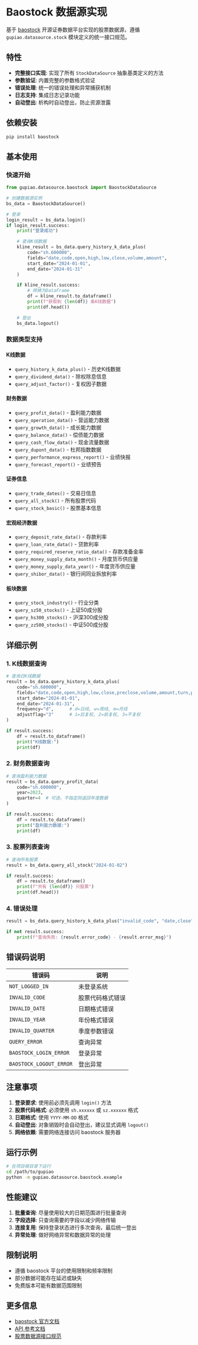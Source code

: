 # Baostock 数据源实现

基于 [baostock](http://baostock.com/) 开源证券数据平台实现的股票数据源，遵循 `gupiao.datasource.stock` 模块定义的统一接口规范。

## 特性

- **完整接口实现**: 实现了所有 `StockDataSource` 抽象基类定义的方法
- **参数验证**: 内置完整的参数格式验证
- **错误处理**: 统一的错误处理和异常捕获机制
- **日志支持**: 集成日志记录功能
- **自动登出**: 析构时自动登出，防止资源泄露

## 依赖安装

```bash
pip install baostock
```

## 基本使用

### 快速开始

```python
from gupiao.datasource.baostock import BaostockDataSource

# 创建数据源实例
bs_data = BaostockDataSource()

# 登录
login_result = bs_data.login()
if login_result.success:
    print("登录成功")

    # 查询K线数据
    kline_result = bs_data.query_history_k_data_plus(
        code="sh.600000",
        fields="date,code,open,high,low,close,volume,amount",
        start_date="2024-01-01",
        end_date="2024-01-31"
    )

    if kline_result.success:
        # 转换为DataFrame
        df = kline_result.to_dataframe()
        print(f"获取到 {len(df)} 条K线数据")
        print(df.head())

    # 登出
    bs_data.logout()
```

### 数据类型支持

#### K线数据
- `query_history_k_data_plus()` - 历史K线数据
- `query_dividend_data()` - 除权除息信息
- `query_adjust_factor()` - 复权因子数据

#### 财务数据
- `query_profit_data()` - 盈利能力数据
- `query_operation_data()` - 营运能力数据
- `query_growth_data()` - 成长能力数据
- `query_balance_data()` - 偿债能力数据
- `query_cash_flow_data()` - 现金流量数据
- `query_dupont_data()` - 杜邦指数数据
- `query_performance_express_report()` - 业绩快报
- `query_forecast_report()` - 业绩预告

#### 证券信息
- `query_trade_dates()` - 交易日信息
- `query_all_stock()` - 所有股票代码
- `query_stock_basic()` - 股票基本信息

#### 宏观经济数据
- `query_deposit_rate_data()` - 存款利率
- `query_loan_rate_data()` - 贷款利率
- `query_required_reserve_ratio_data()` - 存款准备金率
- `query_money_supply_data_month()` - 月度货币供应量
- `query_money_supply_data_year()` - 年度货币供应量
- `query_shibor_data()` - 银行间同业拆放利率

#### 板块数据
- `query_stock_industry()` - 行业分类
- `query_sz50_stocks()` - 上证50成分股
- `query_hs300_stocks()` - 沪深300成分股
- `query_zz500_stocks()` - 中证500成分股

## 详细示例

### 1. K线数据查询

```python
# 查询日K线数据
result = bs_data.query_history_k_data_plus(
    code="sh.600000",
    fields="date,code,open,high,low,close,preclose,volume,amount,turn,pctChg",
    start_date="2024-01-01",
    end_date="2024-01-31",
    frequency="d",      # d=日线, w=周线, m=月线
    adjustflag="3"      # 1=后复权, 2=前复权, 3=不复权
)

if result.success:
    df = result.to_dataframe()
    print("K线数据:")
    print(df)
```

### 2. 财务数据查询

```python
# 查询盈利能力数据
result = bs_data.query_profit_data(
    code="sh.600000",
    year=2023,
    quarter=4  # 可选，不指定则返回年度数据
)

if result.success:
    df = result.to_dataframe()
    print("盈利能力数据:")
    print(df)
```

### 3. 股票列表查询

```python
# 查询所有股票
result = bs_data.query_all_stock("2024-01-02")

if result.success:
    df = result.to_dataframe()
    print(f"共有 {len(df)} 只股票")
    print(df.head())
```

### 4. 错误处理

```python
result = bs_data.query_history_k_data_plus("invalid_code", "date,close")

if not result.success:
    print(f"查询失败: {result.error_code} - {result.error_msg}")
```

## 错误码说明

| 错误码 | 说明 |
|--------|------|
| `NOT_LOGGED_IN` | 未登录系统 |
| `INVALID_CODE` | 股票代码格式错误 |
| `INVALID_DATE` | 日期格式错误 |
| `INVALID_YEAR` | 年份格式错误 |
| `INVALID_QUARTER` | 季度参数错误 |
| `QUERY_ERROR` | 查询异常 |
| `BAOSTOCK_LOGIN_ERROR` | 登录异常 |
| `BAOSTOCK_LOGOUT_ERROR` | 登出异常 |

## 注意事项

1. **登录要求**: 使用前必须先调用 `login()` 方法
2. **股票代码格式**: 必须使用 `sh.xxxxxx` 或 `sz.xxxxxx` 格式
3. **日期格式**: 使用 `YYYY-MM-DD` 格式
4. **自动登出**: 对象销毁时会自动登出，建议显式调用 `logout()`
5. **网络依赖**: 需要网络连接访问 baostock 服务器

## 运行示例

```bash
# 在项目根目录下运行
cd /path/to/gupiao
python -m gupiao.datasource.baostock.example
```

## 性能建议

1. **批量查询**: 尽量使用较大的日期范围进行批量查询
2. **字段选择**: 只查询需要的字段以减少网络传输
3. **连接复用**: 保持登录状态进行多次查询，最后统一登出
4. **异常处理**: 做好网络异常和数据异常的处理

## 限制说明

- 遵循 baostock 平台的使用限制和频率限制
- 部分数据可能存在延迟或缺失
- 免费版本可能有数据范围限制

## 更多信息

- [baostock 官方文档](http://baostock.com/baostock/index.html)
- [API 参考文档](api.md)
- [股票数据源接口规范](../stock/README.md)